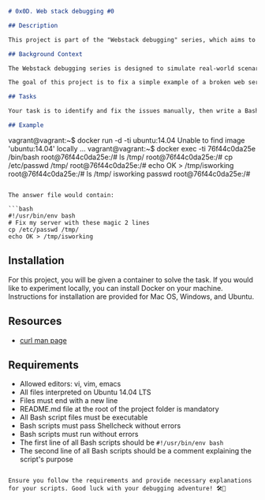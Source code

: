 ```markdown
# 0x0D. Web stack debugging #0

## Description

This project is part of the "Webstack debugging" series, which aims to train you in the art of debugging. In this specific project, you will be given a broken or bugged web stack and tasked with identifying and fixing the issues manually before writing a Bash script to automate the process.

## Background Context

The Webstack debugging series is designed to simulate real-world scenarios where computers and software do not behave as expected. Debugging skills are essential for Full-Stack Software Engineers, and mastering them requires practice.

The goal of this project is to fix a simple example of a broken web server. The server must have a copy of the /etc/passwd file in /tmp and a file named /tmp/isworking containing the string "OK". Without these elements, the web application cannot function properly.

## Tasks

Your task is to identify and fix the issues manually, then write a Bash script that, when executed, will bring the web stack to a working state.

## Example

```
vagrant@vagrant:~$ docker run -d -ti ubuntu:14.04
Unable to find image 'ubuntu:14.04' locally
...
vagrant@vagrant:~$ docker exec -ti 76f44c0da25e /bin/bash
root@76f44c0da25e:/# ls /tmp/
root@76f44c0da25e:/# cp /etc/passwd /tmp/
root@76f44c0da25e:/# echo OK > /tmp/isworking
root@76f44c0da25e:/# ls /tmp/
isworking  passwd
root@76f44c0da25e:/#
```

The answer file would contain:

```bash
#!/usr/bin/env bash
# Fix my server with these magic 2 lines
cp /etc/passwd /tmp/
echo OK > /tmp/isworking
```

## Installation

For this project, you will be given a container to solve the task. If you would like to experiment locally, you can install Docker on your machine. Instructions for installation are provided for Mac OS, Windows, and Ubuntu.

## Resources

- [curl man page](https://linux.die.net/man/1/curl)

## Requirements

- Allowed editors: vi, vim, emacs
- All files interpreted on Ubuntu 14.04 LTS
- Files must end with a new line
- README.md file at the root of the project folder is mandatory
- All Bash script files must be executable
- Bash scripts must pass Shellcheck without errors
- Bash scripts must run without errors
- The first line of all Bash scripts should be `#!/usr/bin/env bash`
- The second line of all Bash scripts should be a comment explaining the script's purpose

```

Ensure you follow the requirements and provide necessary explanations for your scripts. Good luck with your debugging adventure! 🛠️🚀
